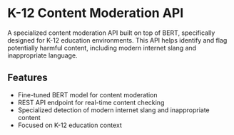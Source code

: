 # K-12 Content Moderation API

A specialized content moderation API built on top of BERT, specifically designed for K-12 education environments. This API helps identify and flag potentially harmful content, including modern internet slang and inappropriate language.

## Features

- Fine-tuned BERT model for content moderation
- REST API endpoint for real-time content checking
- Specialized detection of modern internet slang and inappropriate content
- Focused on K-12 education context
